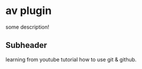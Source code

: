 # av plugin

some description!

## Subheader

learning from youtube tutorial how to use git & github.